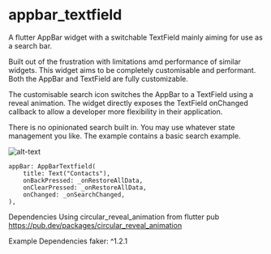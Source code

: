 # appbar_textfield

A flutter AppBar widget with a switchable TextField mainly aiming for use as a search bar.

Built out of the frustration with limitations amd performance of similar widgets. This widget aims to be completely customisable and performant.
Both the AppBar and TextField are fully customizable.

The customisable search icon switches the AppBar to a TextField using a reveal animation. The widget directly exposes the TextField onChanged callback to allow a developer more flexibility in their application.

There is no opinionated search built in. You may use whatever state management you like. The example contains a basic search example.

![alt-text](https://github.com/elgansayer/appbar_textfield/blob/master/example.gif?raw=true)

```
appBar: AppBarTextfield(
    title: Text("Contacts"),
    onBackPressed: _onRestoreAllData,
    onClearPressed: _onRestoreAllData,
    onChanged: _onSearchChanged,
),
```

Dependencies
Using circular_reveal_animation from flutter pub
https://pub.dev/packages/circular_reveal_animation

Example Dependencies
faker: ^1.2.1
